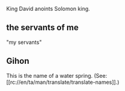 King David anoints Solomon king.

## the servants of me ##

"my servants"

## Gihon ##

This is the name of a water spring. (See: [[rc://en/ta/man/translate/translate-names]].)